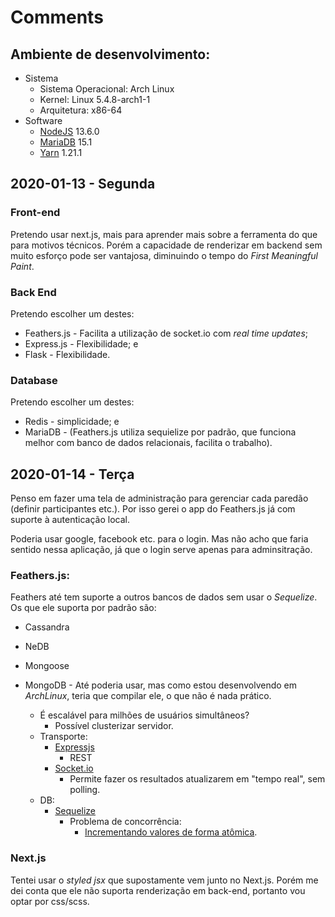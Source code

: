 # Comments

## Ambiente de desenvolvimento:
- Sistema
  - Sistema Operacional: Arch Linux
  - Kernel: Linux 5.4.8-arch1-1
  - Arquitetura: x86-64
- Software
  - [NodeJS](https://nodejs.org/) 13.6.0
  - [MariaDB](https://mariadb.org/) 15.1
  - [Yarn](https://yarnpkg.com/) 1.21.1

## 2020-01-13 - Segunda

### Front-end
Pretendo usar next.js, mais para aprender mais sobre a ferramenta do que para motivos técnicos. Porém a capacidade de renderizar em backend sem muito esforço pode ser vantajosa, diminuindo o tempo do *First Meaningful Paint*.

### Back End

Pretendo escolher um destes:

- Feathers.js - Facilita a utilização de socket.io com *real time updates*;
- Express.js - Flexibilidade; e
- Flask - Flexibilidade.

### Database
Pretendo escolher um destes:
- Redis - simplicidade; e
- MariaDB - (Feathers.js utiliza sequielize por padrão, que funciona melhor com banco de dados relacionais, facilita o trabalho).

## 2020-01-14 - Terça

Penso em fazer uma tela de administração para gerenciar cada paredão (definir participantes etc.). Por isso gerei o app do Feathers.js já com suporte à autenticação local.

Poderia usar google, facebook etc. para o login. Mas não acho que faria sentido nessa aplicação, já que o login serve apenas para adminsitração.

### Feathers.js:
Feathers até tem suporte a outros bancos de dados sem usar o *Sequelize*. Os que ele suporta por padrão são:

- Cassandra
- NeDB
- Mongoose
- MongoDB - Até poderia usar, mas como estou desenvolvendo em *ArchLinux*, teria que compilar ele, o que não é nada prático.

  - É escalável para milhões de usuários simultâneos?
    - Possível clusterizar servidor.
  - Transporte:
    - [Expressjs](https://expressjs.com/)
      - REST
    - [Socket.io](https://socket.io/)
      - Permite fazer os resultados atualizarem em "tempo real", sem polling.
  - DB:
    - [Sequelize](https://sequelize.org/)
      - Problema de concorrência:
        - [Incrementando valores de forma atômica](https://sequelize.org/master/manual/instances.html#incrementing).

### Next.js

Tentei usar o *styled jsx* que supostamente vem junto no Next.js. Porém me dei conta que ele não suporta renderização em back-end, portanto vou optar por css/scss.
